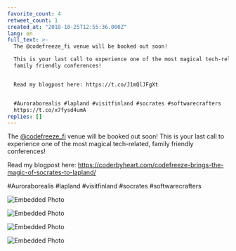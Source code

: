 ```yaml
---
favorite_count: 4
retweet_count: 1
created_at: "2018-10-25T12:55:36.000Z"
lang: en
full_text: >-
  The @codefreeze_fi venue will be booked out soon! 

  This is your last call to experience one of the most magical tech-related,
  family friendly conferences!


  Read my blogpost here: https://t.co/J1mQlJFgXt


  #Auroraborealis #lapland #visitfinland #socrates #softwarecrafters
  https://t.co/x7fysd4umA
replies: []
---
```


The [@codefreeze_fi](https://twitter.com/codefreeze_fi) venue will be booked out
soon! This is your last call to experience one of the most magical tech-related,
family friendly conferences!

Read my blogpost here:
<https://coderbyheart.com/codefreeze-brings-the-magic-of-socrates-to-lapland/>

#Auroraborealis #lapland #visitfinland #socrates #softwarecrafters

<div class="gallery gallery-4">

![Embedded Photo](https://twitter-media-coderbyheart.s3.eu-north-1.amazonaws.com/1055442754778660864-DqWvQJyX4AA03Gv.jpg)

![Embedded Photo](https://twitter-media-coderbyheart.s3.eu-north-1.amazonaws.com/1055442754778660864-DqWvQJqW4AArBBX.jpg)

![Embedded Photo](https://twitter-media-coderbyheart.s3.eu-north-1.amazonaws.com/1055442754778660864-DqWvQJwWwAE1lMl.jpg)

![Embedded Photo](https://twitter-media-coderbyheart.s3.eu-north-1.amazonaws.com/1055442754778660864-DqWvQJqXcAAVrkz.jpg)

</div>
